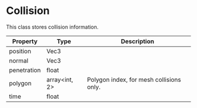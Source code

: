 # Collision #
This class stores collision information.

| Property | Type | Description |
| ----- | ----- | ----- |
| position | Vec3 | |
| normal | Vec3 | |
| penetration | float | |
| polygon | array<int, 2> | Polygon index, for mesh collisions only. |
| time | float | |
